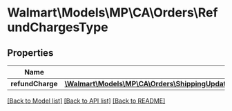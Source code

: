 # Walmart\Models\MP\CA\Orders\RefundChargesType

## Properties

Name | Type | Description | Notes
------------ | ------------- | ------------- | -------------
**refundCharge** | [**\Walmart\Models\MP\CA\Orders\ShippingUpdatesCA200ResponseOrderLinesOrderLineInnerRefundRefundChargesRefundChargeInner[]**](ShippingUpdatesCA200ResponseOrderLinesOrderLineInnerRefundRefundChargesRefundChargeInner.md) |  | [optional]


[[Back to Model list]](./) [[Back to API list]](../../../../../README.md#supported-apis) [[Back to README]](../../../../../README.md)
